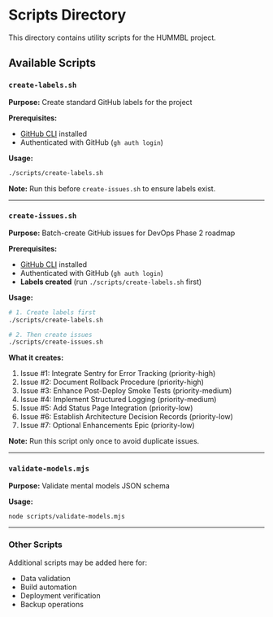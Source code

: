 # Scripts Directory

This directory contains utility scripts for the HUMMBL project.

## Available Scripts

### `create-labels.sh`
**Purpose:** Create standard GitHub labels for the project

**Prerequisites:**
- [GitHub CLI](https://cli.github.com/) installed
- Authenticated with GitHub (`gh auth login`)

**Usage:**
```bash
./scripts/create-labels.sh
```

**Note:** Run this before `create-issues.sh` to ensure labels exist.

---

### `create-issues.sh`
**Purpose:** Batch-create GitHub issues for DevOps Phase 2 roadmap

**Prerequisites:**
- [GitHub CLI](https://cli.github.com/) installed
- Authenticated with GitHub (`gh auth login`)
- **Labels created** (run `./scripts/create-labels.sh` first)

**Usage:**
```bash
# 1. Create labels first
./scripts/create-labels.sh

# 2. Then create issues
./scripts/create-issues.sh
```

**What it creates:**
1. Issue #1: Integrate Sentry for Error Tracking (priority-high)
2. Issue #2: Document Rollback Procedure (priority-high)
3. Issue #3: Enhance Post-Deploy Smoke Tests (priority-medium)
4. Issue #4: Implement Structured Logging (priority-medium)
5. Issue #5: Add Status Page Integration (priority-low)
6. Issue #6: Establish Architecture Decision Records (priority-low)
7. Issue #7: Optional Enhancements Epic (priority-low)

**Note:** Run this script only once to avoid duplicate issues.

---

### `validate-models.mjs`
**Purpose:** Validate mental models JSON schema

**Usage:**
```bash
node scripts/validate-models.mjs
```

---

### Other Scripts

Additional scripts may be added here for:
- Data validation
- Build automation
- Deployment verification
- Backup operations
